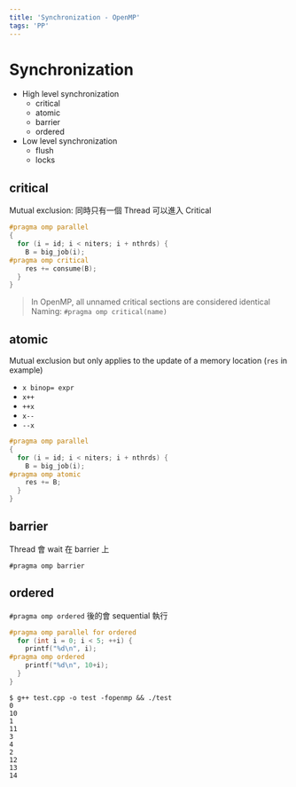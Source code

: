 ```yaml
---
title: 'Synchronization - OpenMP'
tags: 'PP'
---
```


# Synchronization

* High level synchronization
    * critical
    * atomic
    * barrier
    * ordered
* Low level synchronization
    * flush
    * locks

## critical

Mutual exclusion: 同時只有一個 Thread 可以進入 Critical

```cpp
#pragma omp parallel
{
  for (i = id; i < niters; i + nthrds) {
    B = big_job(i);
#pragma omp critical
    res += consume(B);
  }
}
```

> In OpenMP, all unnamed critical sections are considered identical
> Naming: `#pragma omp critical(name)`

## atomic

Mutual exclusion but only applies to the update of a memory location (`res` in example)

* `x binop= expr`
* `x++`
* `++x`
* `x--`
* `--x`

```cpp
#pragma omp parallel
{
  for (i = id; i < niters; i + nthrds) {
    B = big_job(i);
#pragma omp atomic
    res += B;
  }
}
```

## barrier

Thread 會 wait 在 barrier 上

```
#pragma omp barrier
```

## ordered

`#pragma omp ordered` 後的會 sequential 執行

```cpp
#pragma omp parallel for ordered
  for (int i = 0; i < 5; ++i) {
    printf("%d\n", i);
#pragma omp ordered
    printf("%d\n", 10+i);
  }
}
```

```
$ g++ test.cpp -o test -fopenmp && ./test
0
10
1
11
3
4
2
12
13
14
```